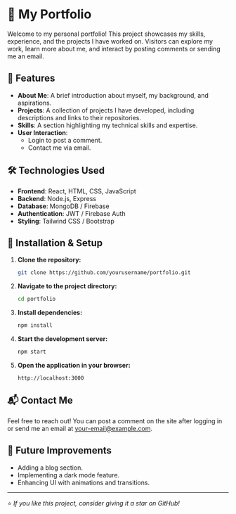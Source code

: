 # 🚀 My Portfolio

Welcome to my personal portfolio! This project showcases my skills, experience, and the projects I have worked on. Visitors can explore my work, learn more about me, and interact by posting comments or sending me an email.

## 🌟 Features

- **About Me**: A brief introduction about myself, my background, and aspirations.
- **Projects**: A collection of projects I have developed, including descriptions and links to their repositories.
- **Skills**: A section highlighting my technical skills and expertise.
- **User Interaction**:
  - Login to post a comment.
  - Contact me via email.

## 🛠️ Technologies Used

- **Frontend**: React, HTML, CSS, JavaScript
- **Backend**: Node.js, Express
- **Database**: MongoDB / Firebase
- **Authentication**: JWT / Firebase Auth
- **Styling**: Tailwind CSS / Bootstrap

## 🎯 Installation & Setup

1. **Clone the repository:**
   ```sh
   git clone https://github.com/yourusername/portfolio.git
   ```
2. **Navigate to the project directory:**
   ```sh
   cd portfolio
   ```
3. **Install dependencies:**
   ```sh
   npm install
   ```
4. **Start the development server:**
   ```sh
   npm start
   ```
5. **Open the application in your browser:**
   ```
   http://localhost:3000
   ```

## 📬 Contact Me

Feel free to reach out! You can post a comment on the site after logging in or send me an email at [your-email@example.com](mailto:your-email@example.com).

## 📌 Future Improvements

- Adding a blog section.
- Implementing a dark mode feature.
- Enhancing UI with animations and transitions.

---

⭐ *If you like this project, consider giving it a star on GitHub!*

